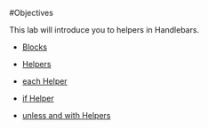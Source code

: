 #Objectives

This lab will introduce you to helpers in Handlebars.

- [Blocks](#/01)

- [Helpers](#/02)

- [each Helper](#/03)

- [if Helper](#/04)

- [unless and with Helpers](#/05)